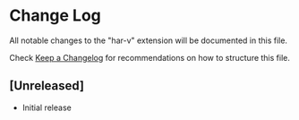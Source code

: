 # Change Log

All notable changes to the "har-v" extension will be documented in this file.

Check [Keep a Changelog](http://keepachangelog.com/) for recommendations on how to structure this file.

## [Unreleased]

- Initial release
